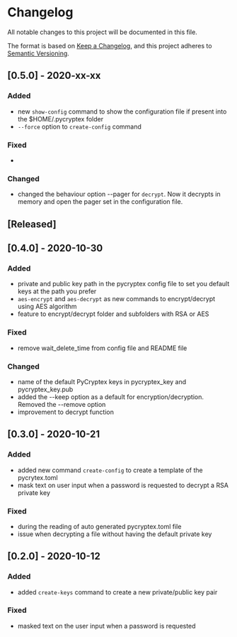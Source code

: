# Changelog
All notable changes to this project will be documented in this file.

The format is based on [Keep a Changelog](https://keepachangelog.com/en/1.0.0/),
and this project adheres to [Semantic Versioning](https://semver.org/spec/v2.0.0.html).

## [0.5.0] - 2020-xx-xx

### Added

- new `show-config` command to show the configuration file if present into the $HOME/.pycryptex folder
- `--force` option to `create-config` command

### Fixed
- 

### Changed
- changed the behaviour option --pager for `decrypt`. Now it decrypts in memory and open the pager set in the configuration file. 

## [Released]

## [0.4.0] - 2020-10-30

### Added

- private and public key path in the pycryptex config file to set you default keys at the path you prefer
- `aes-encrypt` and `aes-decrypt` as new commands to encrypt/decrypt using AES algorithm
- feature to encrypt/decrypt folder and subfolders with RSA or AES

### Fixed
- remove wait_delete_time from config file and README file

### Changed
- name of the default PyCryptex keys in pycryptex_key and pycryptex_key.pub
- added the --keep option as a default for encryption/decryption. Removed the --remove option
- improvement to decrypt function

## [0.3.0] - 2020-10-21

### Added

- added new command `create-config` to create a template of the pycrytex.toml
- mask text on user input when a password is requested to decrypt a RSA private key

### Fixed
- during the reading of auto generated pycryptex.toml file
- issue when decrypting a file without having the default private key

## [0.2.0] - 2020-10-12

### Added

- added `create-keys` command to create a new private/public key pair

### Fixed
- masked text on the user input when a password is requested
